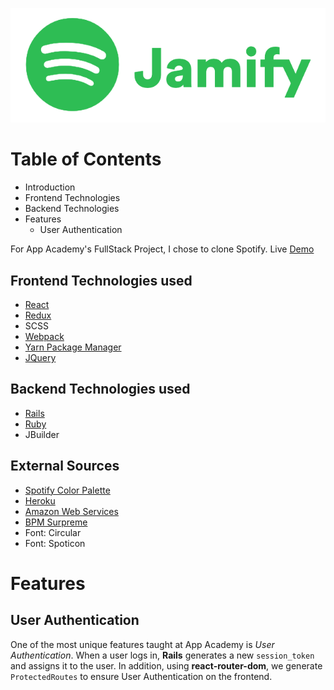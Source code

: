 ![Jamify](https://raw.githubusercontent.com/byoo24/Jamify/master/readme_imgs/logo.png)

# Table of Contents
* Introduction
* Frontend Technologies
* Backend Technologies
* Features
    * User Authentication

For App Academy's FullStack Project, I chose to clone Spotify. Live [Demo](https://jamifyy.herokuapp.com/#/)


## Frontend Technologies used
* [React](https://reactjs.org/)
* [Redux](https://redux.js.org/)
* SCSS
* [Webpack](https://webpack.js.org/)
* [Yarn Package Manager](https://yarnpkg.com/en/)
* [JQuery](https://jquery.com/)


## Backend Technologies used
* [Rails](https://rubyonrails.org/)
* [Ruby](https://www.ruby-lang.org/en/)
* JBuilder


## External Sources
* [Spotify Color Palette](https://developer.spotify.com/branding-guidelines/)
* [Heroku](https://www.heroku.com/)
* [Amazon Web Services](https://aws.amazon.com/)
* [BPM Surpreme](https://www.bpmsupreme.com/)
* Font: Circular
* Font: Spoticon

# Features

## User Authentication

One of the most unique features taught at App Academy is *User Authentication*.  When a user logs in, **Rails** generates a new `session_token` and assigns it to the user. In addition, using **react-router-dom**, we generate `ProtectedRoutes` to ensure User Authentication on the frontend.
